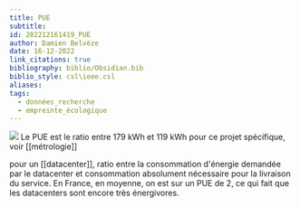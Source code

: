 ```yaml
---
title: PUE
subtitle: 
id: 202212161419_PUE
author: Damien Belvèze
date: 16-12-2022
link_citations: true
bibliography: biblio/Obsidian.bib
biblio_style: csl\ieee.csl
aliases: 
tags:
  - données_recherche
  - empreinte_écologique
---
```

![](images/PUE_eskemm_data.png)
Le PUE est le ratio entre 179 kWh et 119 kWh pour ce projet spécifique, voir [[métrologie]]

pour un [[datacenter]], ratio entre la consommation d'énergie demandée par le datacenter et consommation absolument nécessaire pour la livraison du service. En France, en moyenne, on est sur un PUE de 2, ce qui fait que les datacenters sont encore très énergivores. 





